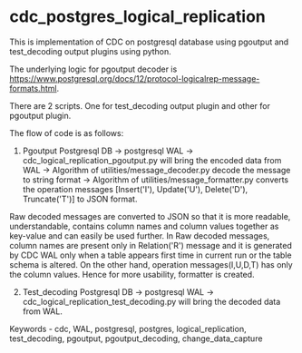 # cdc_postgres_logical_replication
This is implementation of CDC on postgresql database using pgoutput and test_decoding output plugins using python.

The underlying logic for pgoutput decoder is https://www.postgresql.org/docs/12/protocol-logicalrep-message-formats.html.

There are 2 scripts. One for test_decoding output plugin and other for pgoutput plugin.

The flow of code is as follows: 

1. Pgoutput
Postgresql DB -> postgresql WAL -> cdc_logical_replication_pgoutput.py will bring the encoded data from WAL -> Algorithm of utilities/message_decoder.py decode the message to string format -> Algorithm of utilities/message_formatter.py converts the operation messages [Insert('I'), Update('U'), Delete('D'), Truncate('T')] to JSON format.

  Raw decoded messages are converted to JSON so that it is more readable, understandable, contains column names and column values together as key-value and can easily be used further. In Raw decoded messages, column names are present only in Relation('R') message and it is generated by CDC WAL only when a table appears first time in current run or the table schema is altered. On the other hand, operation messages(I,U,D,T) has only the column values. Hence for more usability, formatter is created.

2. Test_decoding
Postgresql DB -> postgresql WAL -> cdc_logical_replication_test_decoding.py will bring the decoded data from WAL.


Keywords - cdc, WAL, postgresql, postgres, logical_replication, test_decoding, pgoutput, pgoutput_decoding, change_data_capture

